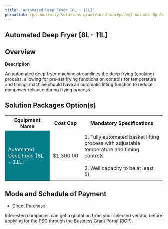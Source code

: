 ```yaml
---
title: 'Automated Deep Fryer [8L - 11L]'
permalink: /productivity-solutions-grant/solutionrepo/eqt-Automtd-Dp-Fryr-[8L-11L]-Food-Srvcs
---
```


## Automated Deep Fryer [8L - 11L]

## Overview

**Description**

An automated deep fryer machine streamlines the deep frying (cooking) process, allowing for pre-set frying functions on controls for temperature and timing; machine should have an automatic lifting function to reduce manpower reliance during frying process.

## Solution Packages Option(s)

<table>
<tr>
<th><b>Equipment Name</b></th>
<th><b>Cost Cap</b></th>
<th><b>Mandatory Specifications</b></th>
</tr>
<tr>
<td style='padding: 10px; background-color: #037E8A; color: #FFFFFF;'>Automated Deep Fryer [8L - 11L]</td>
<td style='padding: 10px;'>$1,300.00</td>
<td style='padding: 10px;'>1. Fully automated basket lifting process with adjustable temperature and timing controls<br><br>2. Well capacity to be at least 5L</td>
</tr>
</table>

## Mode and Schedule of Payment

 - Direct Purchase

Interested companies can get a quotation from your selected vendor, before applying for the PSG through the <a href='https://www.businessgrants.gov.sg/' target='_blank' rel='noopener'>Business Grant Portal (BGP)</a>.

<script src="/jquery/resize-tables.js"></script>
